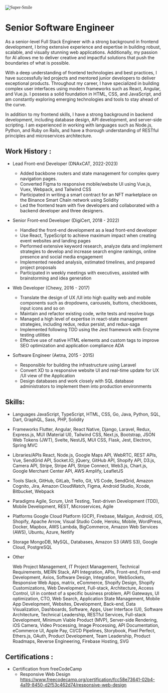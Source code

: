 <meta name="awesome-portfolio"/>
<meta title="awesome-portfolio"/>
<meta description="awesome-portfolio"/>

<meta name="portfolio"/>
<meta name="github"/>
<meta name="full-stack"/>
<p align="left" style="font-family: Brush Script MT;"> <img src="https://komarev.com/ghpvc/?username=chinmay29hub&label=Profile%20views&color=0e75b6&style=flat" alt="Super-Smile" /> </p>

# Senior Software Engineer

As a senior-level Full Stack Engineer with a strong background in frontend development, I bring extensive experience and expertise in building robust, scalable, and visually stunning web applications. Additionally, my passion for AI allows me to deliver creative and impactful solutions that push the boundaries of what is possible.

With a deep understanding of frontend technologies and best practices, I have successfully led projects and mentored junior developers to deliver exceptional products. Throughout my career, I have specialized in building complex user interfaces using modern frameworks such as React, Angular, and Vue.js. I possess a solid foundation in HTML, CSS, and JavaScript, and am constantly exploring emerging technologies and tools to stay ahead of the curve.

In addition to my frontend skills, I have a strong background in backend development, including database design, API development, and server-side scripting. I am experienced in working with languages such as Node.js, Python, and Ruby on Rails, and have a thorough understanding of RESTful principles and microservices architecture.


## Work History :

- Lead Front-end Developer (DNAxCAT, 2022-2023)
  -	Added backbone routers and state management for complex query navigation pages.
  -	Converted Figma to responsive mobile/website UI using Vue.js, Vuex, Webpack, and Tailwind CSS
  -	Participated in writing a smart contract for an NFT marketplace on the Binance Smart Chain network using Solidity
  -	Led the frontend team with five developers and collaborated with a backend developer and three designers.
    
- Senior Front-end Developer (DigiCert, 2018 - 2022)
  -	Handled the front-end development as a lead front-end developer
  -	Use React, TypeScript to achieve maximum impact when creating event websites and landing pages
  -	Performed extensive keyword research, analyze data and implement strategies to develop and increase
    search engine rankings, online presence and social media engagement
  -	Implemented needed analysis, estimated timelines, and prepared project proposals
  -	Participated in weekly meetings with executives, assisted with brainstorming and idea generation

- Web Developer  (Chewy, 2016 - 2017)
  -	Translate the design of UX /UI into high quality web and mobile components such as dropdowns, carousels, buttons,
    checkboxes, input icons and so on
  -	Maintain and refactor existing code, write tests and resolve bugs
  -	Managed a high level of expertise in react-state management strategies, including redux, redux persist, and redux-saga
  -	Implemented following TDD using the Jest framework with Enzyme testing utilities
  -	Effective use of native HTML elements and custom tags to improve SEO optimization and application compliance ADA

- Software Engineer (Aetna, 2015 - 2015)
  -	Responsible for building the infrastructure using Laravel
  -	Convert XD to a responsive website UI and real-time update for UX /UI view of the Application
  -	Design databases and work closely with SQL database administrators to implement them into production environments


## Skills:

- Languages
  JavaScript, TypeScript, HTML, CSS, Go, Java, Python, SQL, Dart, GraphQL, Sass, PHP, Solidity

- Frameworks
  Flutter, Angular, React Native, Django, Laravel,  Redux, Express.js, MUI (Material UI), Tailwind CSS, Next.js, Bootstrap, JSON Web Tokens (JWT), Svelte, NestJS, MUI CSS, Flask, Jest, Electron, Spring MVC

- Libraries/APIs
  React, Node.js, Google Maps API, WebRTC, REST APIs, Vue, SendGrid API, Socket.IO, jQuery, GitHub API, Shopify API, D3.js, Camera API, Stripe, Stripe API, Stripe Connect, Web3.js, Chart.js, Google Merchant Center API, AWS Amplify, LeafletJS

- Tools
  Slack, GitHub, GitLab, Trello, Git, VS Code, SendGrid, Amazon Cognito, Jira, Amazon CloudWatch, Figma, Android Studio, Xcode, Bitbucket, Webpack

- Paradigms
  Agile, Scrum, Unit Testing, Test-driven Development (TDD), Mobile Development, REST, Microservices, Agile

- Platforms
  Google Cloud Platform (GCP), Firebase, Mailgun, Android, iOS, Shopify, Apache Arrow, Visual Studio Code, Heroku, Mobile, WordPress, Docker, Mapbox, AWS Lambda, BigCommerce, Amazon Web Services (AWS), Ubuntu, Azure, Netlify

- Storage
  MongoDB, MySQL, Databases, Amazon S3 (AWS S3), Google Cloud, PostgreSQL

- Other

  Web Project Management, IT Project Management, Technical Requirements, MERN Stack, API Integration, APIs, Front-end, Front-end Development, Axios, Software Design, Integration, WebSockets, Responsive Web Apps, matrix, eCommerce, Shopify Design, Shopify Customizations, Web Development, Full-stack, Architecture, Access Control, UI in context of a specific business problem, API Gateways, UI optimization, CTO, Web Search, Application State Management, Mobile App Development, Websites, Development, Back-end, Data Visualization, Dashboards, Software, Apps, User Interface (UI), Software Architecture, Technical Leadership, RESTful Services, Full-stack Development, Minimum Viable Product (MVP), Server-side Rendering, iOS Camera, Video Processing, Image Processing, API Documentation, eCommerce UI, Apple Pay, CI/CD Pipelines, Storybook, Pixel Perfect, Ethers.js, OAuth, Product Development, Team Leadership, Product Roadmaps, Reverse Engineering, Firebase Hosting, SVG

## Certifications :
- Certification from freeCodeCamp
  - Responsive Web Design       https://www.freecodecamp.org/certification/fcc58e73641-02b4-4a19-8450-d2f53c462d74/responsive-web-design
 
